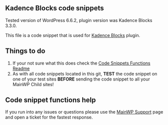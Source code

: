 ## Kadence Blocks code snippets

Tested version of WordPress 6.6.2, plugin version was Kadence Blocks 3.3.0.

This file is a code snippet that is used for [Kadence Blocks](https://wordpress.org/plugins/kadence-blocks/) plugin. 

## Things to do

1. If your not sure what this does check the [Code Snippets Functions Readme](https://github.com/mainwp/Code-Snippets-Functions/blob/master/README.md)
2. As with all code snippets located in this git, **TEST** the code snippet on one of your test sites **BEFORE** sending the code snippet to all your MainWP Child sites!

## Code snippet functions help

If you run into any issues or questions please use the [MainWP Support](https://mainwp.com/support/) page and open a ticket for the fastest response.
